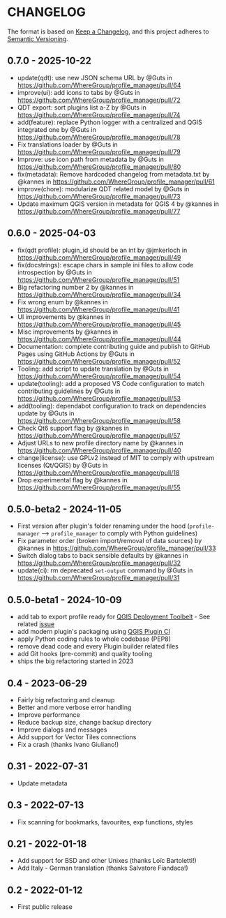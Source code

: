 # CHANGELOG

The format is based on [Keep a Changelog](https://keepachangelog.com/), and this project adheres to [Semantic Versioning](https://semver.org/).

<!--

Unreleased

## version_tag - YYYY-DD-mm

### Added

### Changed

### Removed

-->

## 0.7.0 - 2025-10-22

- update(qdt): use new JSON schema URL by @Guts in <https://github.com/WhereGroup/profile_manager/pull/64>
- improve(ui): add icons to tabs by @Guts in <https://github.com/WhereGroup/profile_manager/pull/72>
- QDT export: sort plugins list a-Z by @Guts in <https://github.com/WhereGroup/profile_manager/pull/74>
- add(feature): replace Python logger with a centralized and QGIS integrated one by @Guts in <https://github.com/WhereGroup/profile_manager/pull/78>
- Fix translations loader by @Guts in <https://github.com/WhereGroup/profile_manager/pull/79>
- Improve: use icon path from metadata by @Guts in <https://github.com/WhereGroup/profile_manager/pull/80>
- fix(metadata): Remove hardcoded changelog from metadata.txt by @kannes in <https://github.com/WhereGroup/profile_manager/pull/61>
- improve(chore): modularize QDT related model by @Guts in <https://github.com/WhereGroup/profile_manager/pull/73>
- Update maximum QGIS version in metadata for QGIS 4 by @kannes in <https://github.com/WhereGroup/profile_manager/pull/77>

## 0.6.0 - 2025-04-03

- fix(qdt profile): plugin_id should be an int by @jmkerloch in <https://github.com/WhereGroup/profile_manager/pull/49>
- fix(docstrings): escape chars in sample ini files to allow code introspection by @Guts in <https://github.com/WhereGroup/profile_manager/pull/51>
- Big refactoring number 2 by @kannes in <https://github.com/WhereGroup/profile_manager/pull/34>
- Fix wrong enum by @kannes in <https://github.com/WhereGroup/profile_manager/pull/41>
- UI improvements by @kannes in <https://github.com/WhereGroup/profile_manager/pull/45>
- Misc improvements by @kannes in <https://github.com/WhereGroup/profile_manager/pull/44>
- Documentation: complete contributing guide and publish to GitHub Pages using GitHub Actions by @Guts in <https://github.com/WhereGroup/profile_manager/pull/52>
- Tooling: add script to update translation by @Guts in <https://github.com/WhereGroup/profile_manager/pull/54>
- update(tooling): add a proposed VS Code configuration to match contributing guidelines by @Guts in <https://github.com/WhereGroup/profile_manager/pull/53>
- add(tooling): dependabot configuration to track on dependencies update by @Guts in <https://github.com/WhereGroup/profile_manager/pull/58>
- Check Qt6 support flag by @kannes in <https://github.com/WhereGroup/profile_manager/pull/57>
- Adjust URLs to new profile directory name by @kannes in <https://github.com/WhereGroup/profile_manager/pull/40>
- change(license): use GPLv2 instead of MIT to comply with upstream licenses (Qt/QGIS) by @Guts in <https://github.com/WhereGroup/profile_manager/pull/18>
- Drop experimental flag by @kannes in <https://github.com/WhereGroup/profile_manager/pull/55>

## 0.5.0-beta2 - 2024-11-05

- First version after plugin's folder renaming under the hood (`profile-manager` --> `profile_manager` to comply with Python guidelines)
- Fix parameter order (broken import/removal of data sources) by @kannes in <https://github.com/WhereGroup/profile_manager/pull/33>
- Switch dialog tabs to back sensible defaults by @kannes in <https://github.com/WhereGroup/profile_manager/pull/32>
- update(ci): rm deprecated `set-output` command by @Guts in <https://github.com/WhereGroup/profile_manager/pull/31>

## 0.5.0-beta1 - 2024-10-09

- add tab to export profile ready for [QGIS Deployment Toolbelt](https://github.com/Guts/qgis-deployment-cli/) - See related [issue](https://github.com/WhereGroup/profile_manager/issues/10)
- add modern plugin's packaging using [QGIS Plugin CI](https://github.com/opengisch/qgis-plugin-ci/)
- apply Python coding rules to whole codebase (PEP8)
- remove dead code and every Plugin builder related files
- add Git hooks (pre-commit) and quality tooling
- ships the big refactoring started in 2023

## 0.4 - 2023-06-29

- Fairly big refactoring and cleanup
- Better and more verbose error handling
- Improve performance
- Reduce backup size, change backup directory
- Improve dialogs and messages
- Add support for Vector Tiles connections
- Fix a crash (thanks Ivano Giuliano!)

## 0.31 - 2022-07-31

- Update metadata

## 0.3 - 2022-07-13

- Fix scanning for bookmarks, favourites, exp functions, styles

## 0.21 - 2022-01-18

- Add support for BSD and other Unixes (thanks Loïc Bartoletti!)
- Add Italy - German translation (thanks Salvatore Fiandaca!)

## 0.2 - 2022-01-12

- First public release
